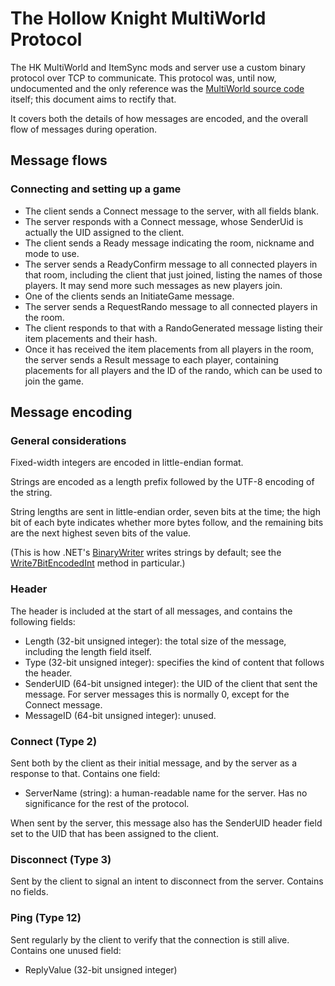 # The Hollow Knight MultiWorld Protocol

The HK MultiWorld and ItemSync mods and server use a custom binary protocol over
TCP to communicate.
This protocol was, until now, undocumented and the only reference was the
[MultiWorld source code][mwsrc] itself; this document aims to rectify that.

It covers both the details of how messages are encoded, and the overall flow of
messages during operation.

[mwsrc]: https://github.com/Shadudev/HollowKnight.MultiWorld/

## Message flows

### Connecting and setting up a game

- The client sends a Connect message to the server, with all fields blank.
- The server responds with a Connect message, whose SenderUid is actually the UID assigned to the client.
- The client sends a Ready message indicating the room, nickname and mode to use.
- The server sends a ReadyConfirm message to all connected players in that room,
  including the client that just joined, listing the names of those players.
  It may send more such messages as new players join.
- One of the clients sends an InitiateGame message.
- The server sends a RequestRando message to all connected players in the room.
- The client responds to that with a RandoGenerated message listing their item
  placements and their hash.
- Once it has received the item placements from all players in the room,
  the server sends a Result message to each player, containing placements for
  all players and the ID of the rando, which can be used to join the game.

## Message encoding

### General considerations

Fixed-width integers are encoded in little-endian format.

Strings are encoded as a length prefix followed by the UTF-8 encoding of the
string.

String lengths are sent in little-endian order, seven bits at the time;
the high bit of each byte indicates whether more bytes follow, and the remaining
bits are the next highest seven bits of the value.

(This is how .NET's [BinaryWriter][] writes strings by default; see the [Write7BitEncodedInt][] method in particular.)

[BinaryWriter]: https://learn.microsoft.com/en-us/dotnet/api/system.io.binarywriter
[Write7BitEncodedInt]: https://learn.microsoft.com/en-us/dotnet/api/system.io.binarywriter.write7bitencodedint

### Header

The header is included at the start of all messages, and contains the following
fields:

- Length (32-bit unsigned integer): the total size of the message, including the
  length field itself.
- Type (32-bit unsigned integer): specifies the kind of content that follows the header.
- SenderUID (64-bit unsigned integer): the UID of the client that sent the
  message. For server messages this is normally 0, except for the Connect message.
- MessageID (64-bit unsigned integer): unused.

### Connect (Type 2)

Sent both by the client as their initial message, and by the server as a response
to that. Contains one field:

- ServerName (string): a human-readable name for the server. Has no significance
  for the rest of the protocol.

When sent by the server, this message also has the SenderUID header field set to
the UID that has been assigned to the client.

### Disconnect (Type 3)

Sent by the client to signal an intent to disconnect from the server. Contains
no fields.

### Ping (Type 12)

Sent regularly by the client to verify that the connection is still alive.
Contains one unused field:

- ReplyValue (32-bit unsigned integer)